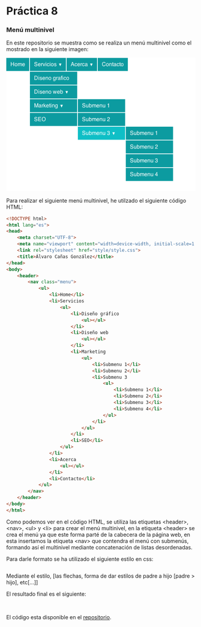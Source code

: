 # Práctica 8
### Menú multinivel

En este repositorio se muestra como se realiza un menú multinivel como el mostrado en la siguiente imagen:

![Imagen de ejemplo menú multinivel](Practica8.png)

Para realizar el siguiente menú multinivel, he utilzado el siguiente código HTML:

```html
<!DOCTYPE html>
<html lang="es">
<head>
    <meta charset="UTF-8">
    <meta name="viewport" content="width=device-width, initial-scale=1.0">
    <link rel="stylesheet" href="style/style.css">
    <title>Álvaro Cañas González</title>
</head>
<body>
    <header>
        <nav class="menu">
            <ul>
                <li>Home</li>
                <li>Servicios
                    <ul>
                        <li>Diseño gráfico
                            <ul></ul>
                        </li>
                        <li>Diseño web
                            <ul></ul>
                        </li>
                        <li>Marketing
                            <ul>
                                <li>Submenu 1</li>
                                <li>Submenu 2</li>
                                <li>Submenu 3
                                    <ul>
                                        <li>Submenu 1</li>
                                        <li>Submenu 2</li>
                                        <li>Submenu 3</li>
                                        <li>Submenu 4</li>
                                    </ul>
                                </li>
                            </ul>
                        </li>
                        <li>SEO</li>
                    </ul>
                </li>
                <li>Acerca
                    <ul></ul>
                </li>
                <li>Contacto</li>
            </ul>
        </nav>
    </header>
</body>
</html>
```

Como podemos ver en el código HTML, se utiliza las etiquetas &lt;header&gt;, &lt;nav&gt;, &lt;ul&gt; y &lt;li&gt; para crear el menú multinivel, en la etiqueta &lt;header&gt; se crea el menú ya que este forma parté de la cabecera de la página web, en esta insertamos la etiqueta &lt;nav&gt; que contendra el menú con submenús, formando así el multinivel mediante concatenación de listas desordenadas.

Para darle formato se ha utilizado el siguiente estilo en css:

```css

```

Mediante el estilo, [las flechas, forma de dar estilos de padre a hijo [padre > hijo], etc[...]]

El resultado final es el siguiente:

![]()

El código esta disponible en el [repositorio](https://github.com/MameHub/DIW/tree/main/practica_8).